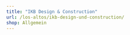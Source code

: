 ```yaml
---
title: "IKB Design & Construction"
url: /los-altos/ikb-design-und-construction/
shop: Allgemein
---
```

